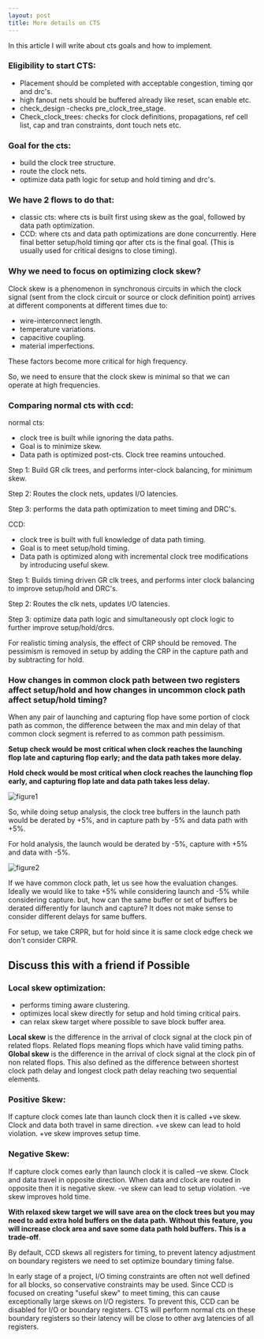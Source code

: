```yaml
---
layout: post
title: More details on CTS
---
```


In this article I will write about cts goals and how to implement.

### Eligibility to start CTS:
- Placement should be completed with acceptable congestion, timing qor and drc's.
- high fanout nets should be buffered already like reset, scan enable etc.
- check_design -checks pre_clock_tree_stage.
- Check_clock_trees: checks for clock definitions, propagations, ref cell list, cap and tran constraints, dont touch nets etc.

### Goal for the cts:
- build the clock tree structure.
- route the clock nets.
- optimize data path logic for setup and hold timing and drc's.

### We have 2 flows to do that:
- classic cts: where cts is built first using skew as the goal, followed by data path optimization.
- CCD: where cts and data path optimizations are done concurrently. Here final better setup/hold timing qor after cts is the final goal. (This is usually used for critical designs to close timing).

### Why we need to focus on optimizing clock skew?
Clock skew is a phenomenon in synchronous circuits in which the clock signal (sent from the clock circuit or source or clock definition point) arrives at different components at different times due to:
- wire-interconnect length.
- temperature variations.
- capacitive coupling.
- material imperfections.

These factors become more critical for high frequency.

So, we need to ensure that the clock skew is minimal so that we can operate at high frequencies.

### Comparing normal cts with ccd:
normal cts:
- clock tree is built while ignoring the data paths.
- Goal is to minimize skew.
- Data path is optimized post-cts. Clock tree reamins untouched.

Step 1: Build GR clk trees, and performs inter-clock balancing, for minimum skew.

Step 2: Routes the clock nets, updates I/O latencies.

Step 3: performs the data path optimization to meet timing and DRC's.


CCD:
- clock tree is built with full knowledge of data path timing.
- Goal is to meet setup/hold timing.
- Data path is optimized along with incremental clock tree modifications by introducing useful skew.

Step 1: Builds timing driven GR clk trees, and performs inter clock balancing to improve setup/hold and DRC's.

Step 2: Routes the clk nets, updates I/O latencies.

Step 3: optimize data path logic and simultaneously opt clock logic to further improve setup/hold/drcs.

For realistic timing analysis, the effect of CRP should be removed. The pessimism is removed in setup by adding the CRP in the capture path and by subtracting for hold.

### How changes in common clock path between two registers affect setup/hold and how changes in uncommon clock path affect setup/hold timing?

When any pair of launching and capturing flop have some portion of clock path as common, the difference between the max and min delay of that common clock segment is referred to as common path pessimism.

**Setup check would be most critical when clock reaches the launching flop late and capturing flop early; and the data path takes more delay.**

**Hold check would be most critical when clock reaches the launching flop early, and capturing flop late and data path takes less delay.**

![figure1](http://3.bp.blogspot.com/-5dLgDW_tR9s/UZMySLvi3vI/AAAAAAAAAaw/SlHtHtjMqQY/s1600/Pessimism.bmp)

So, while doing setup analysis, the clock tree buffers in the launch path would be derated by +5%, and in capture path by -5% and data path with +5%.

For hold analysis, the launch would be derated by -5%, capture with +5% and data with -5%.

![figure2](http://1.bp.blogspot.com/-x5iVGvReKrU/UZMzXQrFzJI/AAAAAAAAAa8/OnbIlgokpRI/s1600/Common_Path.bmp)

If we have common clock path, let us see how the evaluation changes. Ideally we would like to take +5% while considering launch and -5% while considering capture. but, how can the same buffer or set of buffers be derated differently for launch and capture? It does not make sense to consider different delays for same buffers.

For setup, we take CRPR, but for hold since it is same clock edge check we don't consider CRPR.
## Discuss this with a friend if Possible

### Local skew optimization:
- performs timing aware clustering.
- optimizes local skew directly for setup and hold timing critical pairs.
- can relax skew target where possible to save block buffer area.

 **Local skew** is the difference in the arrival of clock signal at the clock pin of related flops. Related flops meaning flops which have valid timing paths.
 **Global skew** is the difference in the arrival of clock signal at the clock pin of non related flops. This also defined as the difference between shortest clock path delay and longest clock path delay reaching two sequential elements.

### Positive Skew:
 If capture clock comes late than launch clock then it is called +ve skew. Clock and data both travel in same direction. +ve skew can lead to hold violation. +ve skew improves setup time.

### Negative Skew:
 If capture clock comes early than launch clock it is called –ve skew. Clock and data travel in opposite direction. When data and clock are routed in opposite then it is negative skew. -ve skew can lead to setup violation. -ve skew improves hold time.


**With relaxed skew target we will save area on the clock trees but you may need to add extra hold buffers on the data path. Without this feature, you will increase clock area and save some data path hold buffers. This is a trade-off**.


By default, CCD skews all registers for timing, to prevent latency adjustment on boundary registers we need to set optimize boundary timing false.

In early stage of a project, I/O timing constraints are often not well defined for all blocks, so conservative constraints may be used. Since CCD is focused on creating "useful skew" to meet timing, this can cause exceptionally large skews on I/O registers. To prevent this, CCD can be disabled for I/O or boundary registers. CTS will perform normal cts on these boundary registers so their latency will be close to other avg latencies of all registers.
